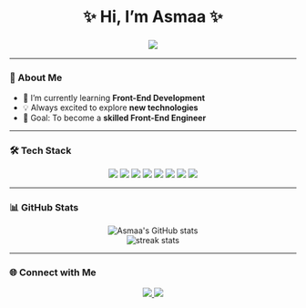 <h1 align="center">✨ Hi, I’m Asmaa ✨</h1>

<h3 align="center">
  <img src="https://readme-typing-svg.herokuapp.com?size=25&center=true&vCenter=true&width=500&lines=Front-End+Developer;Passionate+Learner;Creative+Problem+Solver;Always+Improving+💻" />
</h3>

---

### 🚀 About Me  
- 🌱 I’m currently learning **Front-End Development**  
- 💡 Always excited to explore **new technologies**  
- 🎯 Goal: To become a **skilled Front-End Engineer**  

---

### 🛠️ Tech Stack  

<p align="center">
  <img src="https://img.shields.io/badge/HTML5-E34F26?style=for-the-badge&logo=html5&logoColor=white"/>
  <img src="https://img.shields.io/badge/CSS3-1572B6?style=for-the-badge&logo=css3&logoColor=white"/>
  <img src="https://img.shields.io/badge/JavaScript-F7DF1E?style=for-the-badge&logo=javascript&logoColor=black"/>
  <img src="https://img.shields.io/badge/Bootstrap-7952B3?style=for-the-badge&logo=bootstrap&logoColor=white"/>
  <img src="https://img.shields.io/badge/Sass-CC6699?style=for-the-badge&logo=sass&logoColor=white"/>
  <img src="https://img.shields.io/badge/React-61DAFB?style=for-the-badge&logo=react&logoColor=black"/>
  <img src="https://img.shields.io/badge/Git-F05032?style=for-the-badge&logo=git&logoColor=white"/>
  <img src="https://img.shields.io/badge/GitHub-181717?style=for-the-badge&logo=github&logoColor=white"/>
</p>

---

### 📊 GitHub Stats  

<p align="center">
  <img src="https://github-readme-stats.vercel.app/api?username=asmaasmka-123&show_icons=true&theme=tokyonight" alt="Asmaa's GitHub stats" />
  <br/>
  <img src="https://github-readme-streak-stats.herokuapp.com/?user=asmaasmka-123&theme=tokyonight" alt="streak stats" />
</p>

---

### 🌐 Connect with Me  
<p align="center">
  <a href="https://www.linkedin.com/in/asmaa-abdelnasser-938b5225a/" target="_blank">
  <img src="https://img.shields.io/badge/LinkedIn-0A66C2?style=for-the-badge&logo=linkedin&logoColor=white"/>
</a>


  <a href="mailto:abdelnasserasmaa94@gmail.com">
    <img src="https://img.shields.io/badge/Gmail-D14836?style=for-the-badge&logo=gmail&logoColor=white"/>
  </a>
</p>
